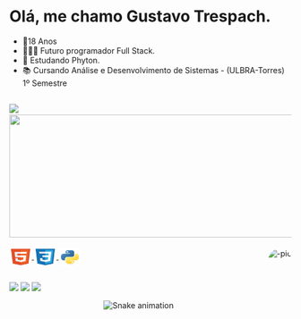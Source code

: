 <h1>Olá, me chamo Gustavo Trespach.</h1>

- 👨18 Anos
- 🧑🏻‍💻 Futuro programador Full Stack.
- 🐍 Estudando Phyton.
- 📚 Cursando Análise e Desenvolvimento de Sistemas - (ULBRA-Torres) 1º Semestre

##

<div> 
 <a href="https://github.com/gustavotrespach">
 <img height= "220em" src="https://github-readme-stats.vercel.app/api?username=gustavotrespach&show_icons=true&theme=dark"/> 
 <img width="525em"  height= "220em" src="https://github-readme-stats.vercel.app/api/top-langs/?username=gustavotrespach&show_icons=true&theme=dark"/>    
</div>
 
  
<div style="display: inline_block"><br>
  <img align="center" alt="HTML" height="30" width="40" src="https://raw.githubusercontent.com/devicons/devicon/master/icons/html5/html5-original.svg">
  <img align="center" alt="CSS" height="30" width="40" src="https://raw.githubusercontent.com/devicons/devicon/master/icons/css3/css3-original.svg">
  <img align="center" alt="-Python" height="30" width="40" src="https://raw.githubusercontent.com/devicons/devicon/master/icons/python/python-original.svg">
  <img align="right" alt="-pic" height="150" style="border-radius:50px;" src=https://instagram.fpoa35-1.fna.fbcdn.net/v/t51.2885-19/315328389_133287376177932_4880602432274131161_n.jpg?stp=dst-jpg_s150x150&_nc_ht=instagram.fpoa35-1.fna.fbcdn.net&_nc_cat=100&_nc_ohc=FyfpGHi5cwEAX8rWgz1&edm=ACWDqb8BAAAA&ccb=7-5&oh=00_AfCMhbzNQpTFLtNZmGdUZ8l0cHue0XinQE2LRfp29heg9w&oe=645CB18B&_nc_sid=1527a3>  
</div>
  
  ##
 
<div>
  <a href="https://instagram.com/_3pach_" target="_blank"><img src="https://img.shields.io/badge/-Instagram-%23E4405F?style=for-the-badge&logo=instagram&logoColor=white" target="_blank"></a>
  <a href="https://www.linkedin.com/in/gustavo-trespach-83a160269/" target="_blank"><img src="https://img.shields.io/badge/-LinkedIn-%230077B5?style=for-the-badge&logo=linkedin&logoColor=white" target="_blank"></a> 
  <a href="https://contate.me/gustavotrespach-github" target="_blank"> <img src="https://img.shields.io/badge/WhatsApp-25D366?style=for-the-badge&logo=whatsapp&logoColor=white" target"_blank"></a>
 </div> 
  
 <div align="center">

  ![Snake animation](https://github.com/gustavotrespach/gustavotrespach/blob/output/github-contribution-grid-snake.svg)
  
</div>
